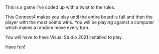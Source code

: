 This is a game I've coded up with a twist to the rules.

This Connect4 makes you play until the entire board is full and then the player with the most points wins.
You will be playing against a computer which makes a random move every turn.

You will have to have Visual Studio 2021 installed to play.

Have fun!
